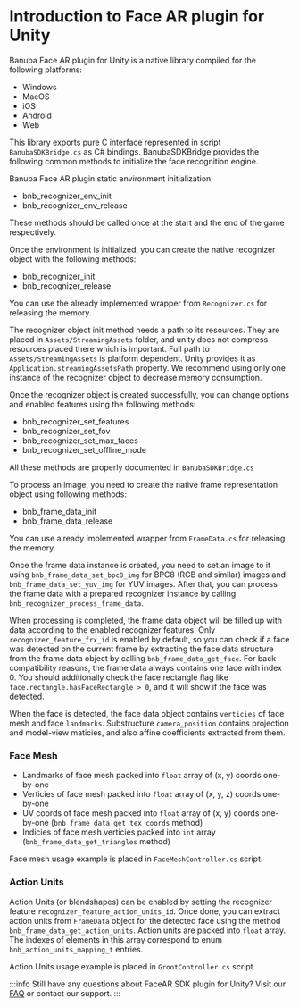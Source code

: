 # Introduction to Face AR plugin for Unity

Banuba Face AR plugin for Unity is a native library compiled for the following platforms:

* Windows
* MacOS
* iOS
* Android
* Web

This library exports pure C interface represented in script `BanubaSDKBridge.cs` as C# bindings. BanubaSDKBridge provides the following common methods to initialize the face recognition engine.

Banuba Face AR plugin static environment initialization:

* bnb\_recognizer\_env\_init
* bnb\_recognizer\_env\_release

These methods should be called once at the start and the end of the game respectively.

Once the environment is initialized, you can create the native recognizer object with the following methods:

* bnb\_recognizer\_init
* bnb\_recognizer\_release

You can use the already implemented wrapper from `Recognizer.cs` for releasing the memory.

The recognizer object init method needs a path to its resources. They are placed in `Assets/StreamingAssets` folder, and unity does not compress resources placed there which is important. Full path to `Assets/StreamingAssets` is platform dependent. Unity provides it as `Application.streamingAssetsPath` property. We recommend using only one instance of the recognizer object to decrease memory consumption.

Once the recognizer object is created successfully, you can change options and enabled features using the following methods:

* bnb\_recognizer\_set\_features
* bnb\_recognizer\_set\_fov
* bnb\_recognizer\_set\_max\_faces
* bnb\_recognizer\_set\_offline\_mode

All these methods are properly documented in `BanubaSDKBridge.cs`

To process an image, you need to create the native frame representation object using following methods:

* bnb\_frame\_data\_init
* bnb\_frame\_data\_release

You can use already implemented wrapper from `FrameData.cs` for releasing the memory.

Once the frame data instance is created, you need to set an image to it using `bnb_frame_data_set_bpc8_img` for BPC8 (RGB and similar) images and `bnb_frame_data_set_yuv_img` for YUV images. After that, you can process the frame data with a prepared recognizer instance by calling `bnb_recognizer_process_frame_data`.

When processing is completed, the frame data object will be filled up with data according to the enabled recognizer features. Only `recognizer_feature_frx_id` is enabled by default, so you can check if a face was detected on the current frame by extracting the face data structure from the frame data object by calling `bnb_frame_data_get_face`. For back-compatibility reasons, the frame data always contains one face with index 0. You should additionally check the face rectangle flag like `face.rectangle.hasFaceRectangle > 0`, and it will show if the face was detected.

When the face is detected, the face data object contains `verticies` of face mesh and face `landmarks`. Substructure `camera_position` contains projection and model-view maticies, and also affine coefficients extracted from them.

### Face Mesh

* Landmarks of face mesh packed into `float` array of (x, y) coords one-by-one
* Verticies of face mesh packed into `float` array of (x, y, z) coords one-by-one
* UV coords of face mesh packed into `float` array of (x, y) coords one-by-one (`bnb_frame_data_get_tex_coords` method)
* Indicies of face mesh verticies packed into `int` array (`bnb_frame_data_get_triangles` method)

Face mesh usage example is placed in `FaceMeshController.cs` script.

### Action Units

Action Units (or blendshapes) can be enabled by setting the recognizer feature `recognizer_feature_action_units_id`. Once done, you can extract action units from `FrameData` object for the detected face using the method `bnb_frame_data_get_action_units`. Action units are packed into `float` array. The indexes of elements in this array correspond to enum `bnb_action_units_mapping_t` entries.

Action Units usage example is placed in `GrootController.cs` script.

:::info Still have any questions about FaceAR SDK plugin for Unity? Visit our [FAQ](https://www.banuba.com/faq/unity-face-tracking) or contact our support. :::
